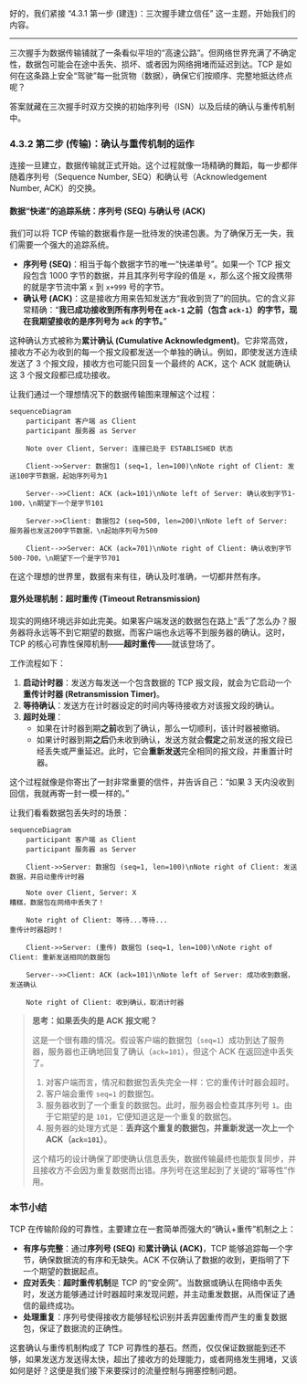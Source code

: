 好的，我们紧接 “4.3.1 第一步 (建连)：三次握手建立信任” 这一主题，开始我们的内容。

---

三次握手为数据传输铺就了一条看似平坦的“高速公路”。但网络世界充满了不确定性，数据包可能会在途中丢失、损坏、或者因为网络拥堵而延迟到达。TCP 是如何在这条路上安全“驾驶”每一批货物（数据），确保它们按顺序、完整地抵达终点呢？

答案就藏在三次握手时双方交换的初始序列号（ISN）以及后续的确认与重传机制中。

### 4.3.2 第二步 (传输)：确认与重传机制的运作

连接一旦建立，数据传输就正式开始。这个过程就像一场精确的舞蹈，每一步都伴随着序列号（Sequence Number, SEQ）和确认号（Acknowledgement Number, ACK）的交换。

#### 数据“快递”的追踪系统：序列号 (SEQ) 与确认号 (ACK)

我们可以将 TCP 传输的数据看作是一批待发的快递包裹。为了确保万无一失，我们需要一个强大的追踪系统。

*   **序列号 (SEQ)**：相当于每个数据字节的唯一“快递单号”。如果一个 TCP 报文段包含 1000 字节的数据，并且其序列号字段的值是 `x`，那么这个报文段携带的就是字节流中第 `x` 到 `x+999` 号的字节。
*   **确认号 (ACK)**：这是接收方用来告知发送方“我收到货了”的回执。它的含义非常精确：“**我已成功接收到所有序列号在 `ack-1` 之前（包含 `ack-1`）的字节，现在我期望接收的是序列号为 `ack` 的字节。**”

这种确认方式被称为**累计确认 (Cumulative Acknowledgment)**。它非常高效，接收方不必为收到的每一个报文段都发送一个单独的确认。例如，即使发送方连续发送了 3 个报文段，接收方也可能只回复一个最终的 ACK，这个 ACK 就能确认这 3 个报文段都已成功接收。

让我们通过一个理想情况下的数据传输图来理解这个过程：

```mermaid
sequenceDiagram
    participant 客户端 as Client
    participant 服务器 as Server

    Note over Client, Server: 连接已处于 ESTABLISHED 状态
    
    Client->>Server: 数据包1 (seq=1, len=100)\nNote right of Client: 发送100字节数据，起始序列号为1

    Server-->>Client: ACK (ack=101)\nNote left of Server: 确认收到字节1-100，\n期望下一个是字节101

    Server->>Client: 数据包2 (seq=500, len=200)\nNote left of Server: 服务器也发送200字节数据，\n起始序列号为500

    Client-->>Server: ACK (ack=701)\nNote right of Client: 确认收到字节500-700，\n期望下一个是字节701
```

在这个理想的世界里，数据有来有往，确认及时准确，一切都井然有序。

#### 意外处理机制：超时重传 (Timeout Retransmission)

现实的网络环境远非如此完美。如果客户端发送的数据包在路上“丢”了怎么办？服务器将永远等不到它期望的数据，而客户端也永远等不到服务器的确认。这时，TCP 的核心可靠性保障机制——**超时重传**——就该登场了。

工作流程如下：

1.  **启动计时器**：发送方每发送一个包含数据的 TCP 报文段，就会为它启动一个**重传计时器 (Retransmission Timer)**。
2.  **等待确认**：发送方在计时器设定的时间内等待接收方对该报文段的确认。
3.  **超时处理**：
    *   如果在计时器到期**之前**收到了确认，那么一切顺利，该计时器被撤销。
    *   如果计时器到期**之后**仍未收到确认，发送方就会**假定**之前发送的报文段已经丢失或严重延迟。此时，它会**重新发送**完全相同的报文段，并重置计时器。

这个过程就像是你寄出了一封非常重要的信件，并告诉自己：“如果 3 天内没收到回信，我就再寄一封一模一样的。”

让我们看看数据包丢失时的场景：

```mermaid
sequenceDiagram
    participant 客户端 as Client
    participant 服务器 as Server

    Client->>Server: 数据包 (seq=1, len=100)\nNote right of Client: 发送数据，并启动重传计时器
    
    Note over Client, Server: X
糟糕，数据包在网络中丢失了！
    
    Note right of Client: 等待...等待...
重传计时器超时！
    
    Client->>Server: (重传) 数据包 (seq=1, len=100)\nNote right of Client: 重新发送相同的数据包
    
    Server-->>Client: ACK (ack=101)\nNote left of Server: 成功收到数据，发送确认
    
    Note right of Client: 收到确认，取消计时器
```

> **思考：如果丢失的是 ACK 报文呢？**
>
> 这是一个很有趣的情况。假设客户端的数据包（`seq=1`）成功到达了服务器，服务器也正确地回复了确认（`ack=101`），但这个 ACK 在返回途中丢失了。
>
> 1.  对客户端而言，情况和数据包丢失完全一样：它的重传计时器会超时。
> 2.  客户端会重传 `seq=1` 的数据包。
> 3.  服务器收到了一个重复的数据包。此时，服务器会检查其序列号 `1`。由于它期望的是 `101`，它便知道这是一个重复的数据包。
> 4.  服务器的处理方式是：**丢弃这个重复的数据包，并重新发送一次上一个 ACK（`ack=101`）**。
>
> 这个精巧的设计确保了即使确认信息丢失，数据传输最终也能恢复同步，并且接收方不会因为重复数据而出错。序列号在这里起到了关键的“幂等性”作用。

### 本节小结

TCP 在传输阶段的可靠性，主要建立在一套简单而强大的“确认+重传”机制之上：

*   **有序与完整**：通过**序列号 (SEQ)** 和**累计确认 (ACK)**，TCP 能够追踪每一个字节，确保数据流的有序和无缺失。ACK 不仅确认了数据的收到，更指明了下一个期望的数据起点。
*   **应对丢失**：**超时重传机制**是 TCP 的“安全网”。当数据或确认在网络中丢失时，发送方能够通过计时器超时来发现问题，并主动重发数据，从而保证了通信的最终成功。
*   **处理重复**：序列号使得接收方能够轻松识别并丢弃因重传而产生的重复数据包，保证了数据流的正确性。

这套确认与重传机制构成了 TCP 可靠性的基石。然而，仅仅保证数据能到还不够，如果发送方发送得太快，超出了接收方的处理能力，或者网络发生拥堵，又该如何是好？这便是我们接下来要探讨的流量控制与拥塞控制问题。